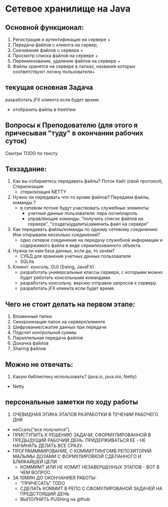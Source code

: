 # Сетевое хранилище на Java

## Основной функционал:
1. Регистрация и аутентификация на сервере +
2. Передача файлов с клиента на сервер, 
3. Скачивание файлов с сервера + 
4. Просмотр списка файлов на сервере +
5. Переименование, удаление файлов на сервере + 
6. Файлы хранятся на сервере в папках, названия которых соответствуют логину пользователя+

## текущая основная Задача
разработать jFX клиента если будет время.
- отобразить файлы в treeView

## Вопросы к Преподователю (для этого я причесывая "туду" в окончании рабочих суток)
Смотри TODO по тексту

## Техзадание:
1. Как вы собираетесь передавать файлы? Поток байт (свой протокол), Стерилизация
    - стерилизация NETTY
2. Нужно ли передавать что-то кроме файлов? Передаем файлы, команды ?
    - в сетевом потоке будут участвовать служебные элементы: 
        - учетные данные пользователя: пара логин\пароль
        - управляющие команды: "получить список файлов на сервере", "создать\удалить\заменить файл на сервере" 
3. Как передавать файлы/команды по одному сетевому соединению Или открываем несколько соединений? 
    - одно сетевое соединение на передачу служебной информации и содержимого файла  в виде сериализованного объекта.
4. Нужна ли нам база данных, если да, то зачем?
    - СУБД для хранения учетных данных пользователя
    - SQLite
5. Клиент: консоль, GUI (Swing, JavaFX)
    - разработать универсальные классы сервера, с которыми можно будет работать консольными командами.
    - разработать консольну. версию отправки запросов к серверу.
    - разработать jFX клиента если будет время.

## Чего не стоит делать на первом этапе:
1. Вложенные папки
2. Синхронизация папок на сервере/клиенте
3. Шифрование/сжатие данных при передаче
4. Подсчет контрольной суммы
5. Параллельная передача файлов
6. Докачка файлов
7. Sharing файлов

## Можно не отвечать:
1. Какую библиотеку использовать? (java.io, java.nio, Netty)
 - Netty
 
## персональные заметки по ходу работы
1. ОЧЕВИДНАЯ ЭТИКА ЭТАПОВ РАЗРАБОТКИ В ТЕЧЕНИИ РАБОЧЕГО ДНЯ
- неСсать("все получится").
- ПРИСТУПИТЬ К РЕШЕНИЮ ЗАДАЧИ, СФОРМУЛИРОВАННОЙ В ПРЕДЫДУЩИЙ РАБОЧИЙ ДЕНЬ. ПРИДЕРЖИВАТЬСЯ ЕЕ - НЕ НАЧИНАТЬ ДЕЛАТЬ ВСЕ СРАЗУ.
- ПРОГРАМММИРОВАНИЕ, С КОММИТТИНГОМВ РЕПОЗИТОРИЙ МАЛЫМЫ ДОЗАМИ С ФОРМУЛИРОВКОЙ СДЕЛАННОГО И БЛИЖАЙШЕЙ ЦЕЛИ
    - КОММИМТ ИЛИ НЕ КОМИТ НЕЗАВЕРЩЕННЫХ ЭТАПОВ - ВОТ В ЧЕМ ВОПРОС.
- ЗА 10МИН ДО ОКОНЧАНИЕЯ РАБОТЫ:
    - "ПРИЧЕСАТЬ" TODO
    - СДЕЛАТЬ КОММИТ В РЕПО С СФОМУЛИРОВАНОЙ ЗАДАЧЕЙ НА ПРЕДСТОЯЩИЙ ДЕНЬ
    - ВЫПОЛНИТЬ PUSHing на github 